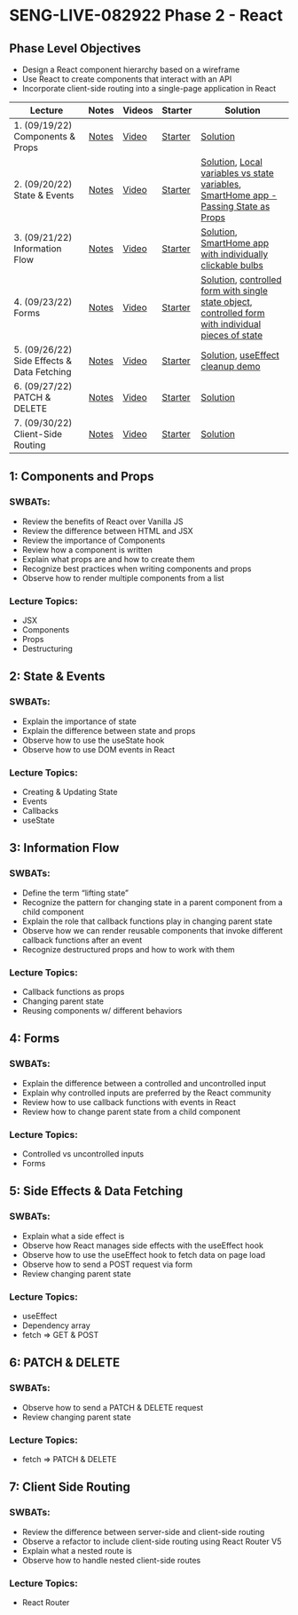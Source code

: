 # SENG-LIVE-082922 Phase 2 - React

## Phase Level Objectives

- Design a React component hierarchy based on a wireframe
- Use React to create components that interact with an API
- Incorporate client-side routing into a single-page application in React


| Lecture | Notes | Videos | Starter | Solution |
| ------- | :---: | ------ | ------- | -------- |
| 1. (09/19/22) Components & Props     |  [Notes](https://docs.google.com/document/d/1PaEUsoVruIU3pSUOz9jlsfVhxrwB1N7XPYbmak03wKg/edit?usp=sharing)     |  [Video](https://vimeo.com/751431437)      |    [Starter](https://github.com/learn-co-students/SENG-LIVE-082922-phase-2-react/tree/main/01_components_and_props)     |   [Solution](https://github.com/learn-co-students/SENG-LIVE-082922-phase-2-react/commit/b4808295a46edee28d658951481fec708f708704)       |
| 2. (09/20/22) State & Events     |  [Notes](https://docs.google.com/document/d/1PaEUsoVruIU3pSUOz9jlsfVhxrwB1N7XPYbmak03wKg/edit?usp=sharing)     |   [Video](https://vimeo.com/751865683)     |    [Starter](https://github.com/learn-co-students/SENG-LIVE-082922-phase-2-react/tree/main/02_state_and_events%20)     |    [Solution](https://github.com/learn-co-students/SENG-LIVE-082922-phase-2-react/commit/ca9fc639aa4753d7dffb608e38f5615fb72fb848), [Local variables vs state variables](https://codesandbox.io/s/counter-state-example-0r8stb?file=/src/App.js), [SmartHome app - Passing State as Props](https://codesandbox.io/s/vigilant-minsky-iiykrb)      |
| 3. (09/21/22) Information Flow     |  [Notes](https://docs.google.com/document/d/1PaEUsoVruIU3pSUOz9jlsfVhxrwB1N7XPYbmak03wKg/edit?usp=sharing)     |  [Video](https://vimeo.com/752290334)      |   [Starter](https://github.com/learn-co-students/SENG-LIVE-082922-phase-2-react/tree/main/03_information_flow)      |    [Solution](https://github.com/learn-co-students/SENG-LIVE-082922-phase-2-react/commit/7517a70b8b6e295722fd7f544e43343507c2dd4b), [SmartHome app with individually clickable bulbs](https://codesandbox.io/s/smarthome-app-to-add-inverse-data-flow-xrbf4r?file=/src/LightBulb.js)      |
| 4. (09/23/22) Forms     |   [Notes](https://docs.google.com/document/d/1PaEUsoVruIU3pSUOz9jlsfVhxrwB1N7XPYbmak03wKg/edit?usp=sharing)    |   [Video](https://vimeo.com/753123181)     |   [Starter](https://github.com/learn-co-students/SENG-LIVE-082922-phase-2-react/tree/main/04_react_forms)      |  [Solution](https://github.com/learn-co-students/SENG-LIVE-082922-phase-2-react/commit/dd86f3e3baa2d3f6f29c8f6d532ae444a0171829), [controlled form with single state object](https://codesandbox.io/s/controlled-form-with-formstate-object-080822-58jlp5?file=/src/App.js:815-893), [controlled form with individual pieces of state](https://codesandbox.io/s/controlled-form-with-individual-pieces-of-state-pbjpe4?from-embed)        |
| 5. (09/26/22) Side Effects & Data Fetching     |  [Notes](https://docs.google.com/document/d/1PaEUsoVruIU3pSUOz9jlsfVhxrwB1N7XPYbmak03wKg/edit?usp=sharing)     |   [Video](https://vimeo.com/754010233)     |   [Starter](https://github.com/learn-co-students/SENG-LIVE-082922-phase-2-react/tree/main/05_side_effects_and_data_fetching)      |   [Solution](https://github.com/learn-co-students/SENG-LIVE-082922-phase-2-react/commit/ed42551658ab2c3daf17b6596d4aac3adbf12555), [useEffect cleanup demo](https://codesandbox.io/s/useeffect-cleanup-ig17kd?file=/src/Timer.js)       |
| 6. (09/27/22) PATCH & DELETE     |   [Notes](https://docs.google.com/document/d/1PaEUsoVruIU3pSUOz9jlsfVhxrwB1N7XPYbmak03wKg/edit?usp=sharing)    |   [Video](#)     |    [Starter](#)     |   [Solution](#)       |
| 7. (09/30/22) Client-Side Routing     |   [Notes](https://docs.google.com/document/d/1PaEUsoVruIU3pSUOz9jlsfVhxrwB1N7XPYbmak03wKg/edit?usp=sharing)    |    [Video](#)    |   [Starter](#)      |    [Solution](#)      |


## 1: Components and Props
### SWBATs:
- Review the benefits of React over Vanilla JS 
- Review the difference between HTML and JSX
- Review the importance of Components
- Review how a component is written
- Explain what props are and how to create them
- Recognize best practices when writing components and props
- Observe how to render multiple components from a list
### Lecture Topics:
- JSX
- Components
- Props
- Destructuring


## 2: State & Events

### SWBATs:
- Explain the importance of state
- Explain the difference between state and props
- Observe how to use the useState hook
- Observe how to use DOM events in React
### Lecture Topics:
- Creating & Updating State
- Events
- Callbacks
- useState


## 3: Information Flow
### SWBATs:
- Define the term “lifting state”
- Recognize the pattern for changing state in a parent component from a child component
- Explain the role that callback functions play in changing parent state
- Observe how we can render reusable components that invoke different callback functions after an event
- Recognize destructured props and how to work with them
### Lecture Topics:
- Callback functions as props
- Changing parent state
- Reusing components w/ different behaviors

## 4: Forms
### SWBATs:
- Explain the difference between a controlled and uncontrolled input
- Explain why controlled inputs are preferred by the React community
- Review how to use callback functions with events in React
- Review how to change parent state from a child component
### Lecture Topics:
- Controlled vs uncontrolled inputs
- Forms

## 5: Side Effects & Data Fetching

### SWBATs:
- Explain what a side effect is
- Observe how React manages side effects with the useEffect hook
- Observe how to use the useEffect hook to fetch data on page load
- Observe how to send a POST request via form
- Review changing parent state
### Lecture Topics:
- useEffect
- Dependency array
- fetch => GET & POST

## 6: PATCH & DELETE
### SWBATs:
- Observe how to send a PATCH & DELETE request
- Review changing parent state
### Lecture Topics:
- fetch => PATCH & DELETE

## 7: Client Side Routing

### SWBATs:
- Review the difference between server-side and client-side routing
- Observe a refactor to include client-side routing using React Router V5
- Explain what a nested route is
- Observe how to handle nested client-side routes 
### Lecture Topics:
- React Router


